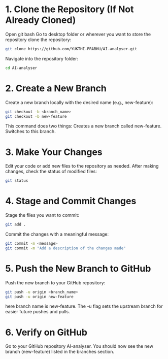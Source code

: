 # 1. Clone the Repository (If Not Already Cloned)
Open git bash
Go to desktop folder or wherever you want to store the repository
clone the repository:
```bash 
git clone https://github.com/YUKTHI-PRABHU/AI-analyser.git
```

Navigate into the repository folder:
```bash 
cd AI-analyser
```


# 2. Create a New Branch
Create a new branch locally with the desired name (e.g., new-feature):
``` bash 
git checkout -b <branch_name>
git checkout -b new-feature
```
This command does two things:
Creates a new branch called new-feature.
Switches to this branch.

# 3. Make Your Changes
Edit your code or add new files to the repository as needed.
After making changes, check the status of modified files:
```bash 
git status
```


# 4. Stage and Commit Changes
Stage the files you want to commit:
```bash 
git add .
```

Commit the changes with a meaningful message:
```bash 
git commit -m <message>
git commit -m "Add a description of the changes made"
```


# 5. Push the New Branch to GitHub
Push the new branch to your GitHub repository:
``` bash
git push -u origin <branch_name>
git push -u origin new-feature
```
here branch name is new-feature.
The -u flag sets the upstream branch for easier future pushes and pulls.

# 6. Verify on GitHub
Go to your GitHub repository AI-analyser.
You should now see the new branch (new-feature) listed in the branches section.
